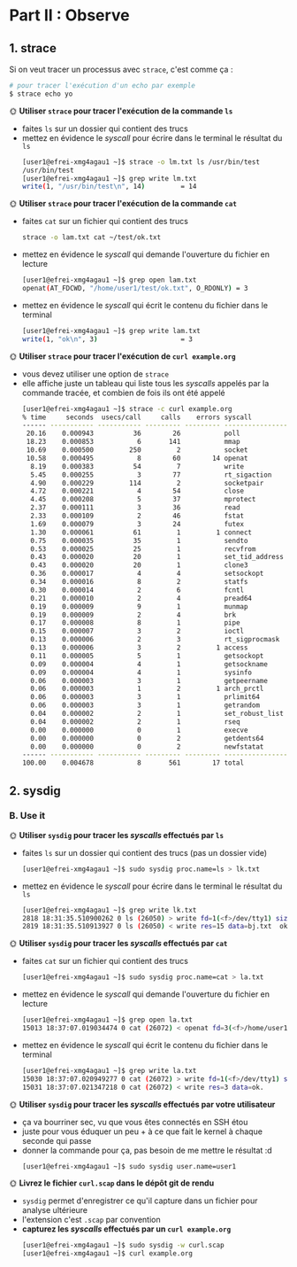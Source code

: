 # Part II : Observe

## 1. strace

Si on veut tracer un processus avec `strace`, c'est comme ça :

```bash
# pour tracer l'exécution d'un echo par exemple
$ strace echo yo
```

🌞 **Utiliser `strace` pour tracer l'exécution de la commande `ls`**

- faites `ls` sur un dossier qui contient des trucs
- mettez en évidence le *syscall* pour écrire dans le terminal le résultat du `ls`
  ```bash
  [user1@efrei-xmg4agau1 ~]$ strace -o lm.txt ls /usr/bin/test
  /usr/bin/test
  [user1@efrei-xmg4agau1 ~]$ grep write lm.txt
  write(1, "/usr/bin/test\n", 14)         = 14
  ```
  
🌞 **Utiliser `strace` pour tracer l'exécution de la commande `cat`**

- faites `cat` sur un fichier qui contient des trucs
  ```bash
  strace -o lam.txt cat ~/test/ok.txt
  ```
- mettez en évidence le *syscall* qui demande l'ouverture du fichier en lecture
  ```bash
  [user1@efrei-xmg4agau1 ~]$ grep open lam.txt
  openat(AT_FDCWD, "/home/user1/test/ok.txt", O_RDONLY) = 3
  ```
- mettez en évidence le *syscall* qui écrit le contenu du fichier dans le terminal
  ```bash
  [user1@efrei-xmg4agau1 ~]$ grep write lam.txt
  write(1, "ok\n", 3)                     = 3
  ```

🌞 **Utiliser `strace` pour tracer l'exécution de `curl example.org`**

- vous devez utiliser une option de `strace`
- elle affiche juste un tableau qui liste tous les *syscalls*  appelés par la commande tracée, et combien de fois ils ont été appelé
  ```bash
  [user1@efrei-xmg4agau1 ~]$ strace -c curl example.org
  % time     seconds  usecs/call     calls    errors syscall
  ------ ----------- ----------- --------- --------- ----------------
   20.16    0.000943          36        26           poll
   18.23    0.000853           6       141           mmap
   10.69    0.000500         250         2           socket
   10.58    0.000495           8        60        14 openat
    8.19    0.000383          54         7           write
    5.45    0.000255           3        77           rt_sigaction
    4.90    0.000229         114         2           socketpair
    4.72    0.000221           4        54           close
    4.45    0.000208           5        37           mprotect
    2.37    0.000111           3        36           read
    2.33    0.000109           2        46           fstat
    1.69    0.000079           3        24           futex
    1.30    0.000061          61         1         1 connect
    0.75    0.000035          35         1           sendto
    0.53    0.000025          25         1           recvfrom
    0.43    0.000020          20         1           set_tid_address
    0.43    0.000020          20         1           clone3
    0.36    0.000017           4         4           setsockopt
    0.34    0.000016           8         2           statfs
    0.30    0.000014           2         6           fcntl
    0.21    0.000010           2         4           pread64
    0.19    0.000009           9         1           munmap
    0.19    0.000009           2         4           brk
    0.17    0.000008           8         1           pipe
    0.15    0.000007           3         2           ioctl
    0.13    0.000006           2         3           rt_sigprocmask
    0.13    0.000006           3         2         1 access
    0.11    0.000005           5         1           getsockopt
    0.09    0.000004           4         1           getsockname
    0.09    0.000004           4         1           sysinfo
    0.06    0.000003           3         1           getpeername
    0.06    0.000003           1         2         1 arch_prctl
    0.06    0.000003           3         1           prlimit64
    0.06    0.000003           3         1           getrandom
    0.04    0.000002           2         1           set_robust_list
    0.04    0.000002           2         1           rseq
    0.00    0.000000           0         1           execve
    0.00    0.000000           0         2           getdents64
    0.00    0.000000           0         2           newfstatat
  ------ ----------- ----------- --------- --------- ----------------
  100.00    0.004678           8       561        17 total
  ```

## 2. sysdig

### B. Use it

🌞 **Utiliser `sysdig` pour tracer les *syscalls*  effectués par `ls`**

- faites `ls` sur un dossier qui contient des trucs (pas un dossier vide)
  ```bash
  [user1@efrei-xmg4agau1 ~]$ sudo sysdig proc.name=ls > lk.txt
  ```
- mettez en évidence le *syscall* pour écrire dans le terminal le résultat du `ls`
  ```bash
  [user1@efrei-xmg4agau1 ~]$ grep write lk.txt
  2818 18:31:35.510900262 0 ls (26050) > write fd=1(<f>/dev/tty1) size=15
  2819 18:31:35.510913927 0 ls (26050) < write res=15 data=bj.txt  ok.txt.
  ```
  
🌞 **Utiliser `sysdig` pour tracer les *syscalls*  effectués par `cat`**

- faites `cat` sur un fichier qui contient des trucs
  ```bash
  [user1@efrei-xmg4agau1 ~]$ sudo sysdig proc.name=cat > la.txt
  ```
- mettez en évidence le *syscall* qui demande l'ouverture du fichier en lecture
  ```bash
  [user1@efrei-xmg4agau1 ~]$ grep open la.txt
  15013 18:37:07.019034474 0 cat (26072) < openat fd=3(<f>/home/user1/test/ok.txt) dirfd=-100(AT_FDCWD) name=ok.txt(/home/user1/test/ok.txt) flags=1(O_RDONLY) mode=0 dev=FD00 ino=13450078
  ```
- mettez en évidence le *syscall* qui écrit le contenu du fichier dans le terminal
  ```bash
  [user1@efrei-xmg4agau1 ~]$ grep write la.txt
  15030 18:37:07.020949277 0 cat (26072) > write fd=1(<f>/dev/tty1) size=3
  15031 18:37:07.021347218 0 cat (26072) < write res=3 data=ok.
  ```

🌞 **Utiliser `sysdig` pour tracer les *syscalls*  effectués par votre utilisateur**

- ça va bourriner sec, vu que vous êtes connectés en SSH étou
- juste pour vous éduquer un peu + à ce que fait le kernel à chaque seconde qui passe
- donner la commande pour ça, pas besoin de me mettre le résultat :d
  ```bash
  [user1@efrei-xmg4agau1 ~]$ sudo sysdig user.name=user1
  ```

🌞 **Livrez le fichier `curl.scap` dans le dépôt git de rendu**

- `sysdig` permet d'enregistrer ce qu'il capture dans un fichier pour analyse ultérieure
- l'extension c'est `.scap` par convention
- **capturez les *syscalls*  effectués par un `curl example.org`**
  ```bash
  [user1@efrei-xmg4agau1 ~]$ sudo sysdig -w curl.scap
  [user1@efrei-xmg4agau1 ~]$ curl example.org
  ```
